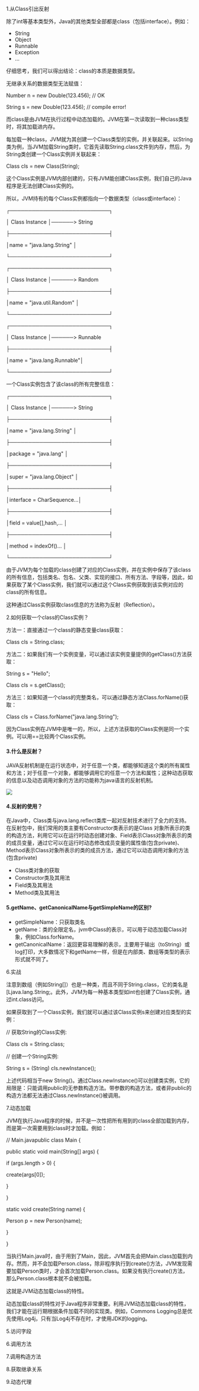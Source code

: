 1.从Class引出反射

除了int等基本类型外，Java的其他类型全部都是class（包括interface）。例如：

- String
- Object
- Runnable
- Exception
- ...

仔细思考，我们可以得出结论：class的本质是数据类型。

无继承关系的数据类型无法赋值：

Number n = new Double(123.456); // OK

String s = new Double(123.456); // compile error!

而class是由JVM在执行过程中动态加载的。JVM在第一次读取到一种class类型时，将其加载进内存。

每加载一种class，JVM就为其创建一个Class类型的实例，并关联起来。以String类为例，当JVM加载String类时，它首先读取String.class文件到内存，然后，为String类创建一个Class实例并关联起来：

Class cls = new Class(String);

这个Class实例是JVM内部创建的，只有JVM能创建Class实例，我们自己的Java程序是无法创建Class实例的。

所以，JVM持有的每个Class实例都指向一个数据类型（class或interface）：

┌───────────────────────────┐

│ Class Instance │──────> String

├───────────────────────────┤

│name = "java.lang.String" │

└───────────────────────────┘

┌───────────────────────────┐

│ Class Instance │──────> Random

├───────────────────────────┤

│name = "java.util.Random" │

└───────────────────────────┘

┌───────────────────────────┐

│ Class Instance │──────> Runnable

├───────────────────────────┤

│name = "java.lang.Runnable"│

└───────────────────────────┘

一个Class实例包含了该class的所有完整信息：

┌───────────────────────────┐

│ Class Instance │──────> String

├───────────────────────────┤

│name = "java.lang.String" │

├───────────────────────────┤

│package = "java.lang" │

├───────────────────────────┤

│super = "java.lang.Object" │

├───────────────────────────┤

│interface = CharSequence...│

├───────────────────────────┤

│field = value[],hash,... │

├───────────────────────────┤

│method = indexOf()... │

└───────────────────────────┘

由于JVM为每个加载的class创建了对应的Class实例，并在实例中保存了该class的所有信息，包括类名、包名、父类、实现的接口、所有方法、字段等，因此，如果获取了某个Class实例，我们就可以通过这个Class实例获取到该实例对应的class的所有信息。

这种通过Class实例获取class信息的方法称为反射（Reflection）。

2.如何获取一个class的Class实例？

方法一：直接通过一个class的静态变量class获取：

Class cls = String.class;

方法二：如果我们有一个实例变量，可以通过该实例变量提供的getClass()方法获取：

String s = "Hello";

Class cls = s.getClass();

方法三：如果知道一个class的完整类名，可以通过静态方法Class.forName()获取：

Class cls = Class.forName("java.lang.String");

因为Class实例在JVM中是唯一的，所以，上述方法获取的Class实例是同一个实例。可以用==比较两个Class实例。



#### 3.什么是反射？

JAVA反射机制是在运行状态中，对于任意一个类，都能够知道这个类的所有属性和方法；对于任意一个对象，都能够调用它的任意一个方法和属性；这种动态获取的信息以及动态调用对象的方法的功能称为java语言的反射机制。

![](https://cdn.jsdelivr.net/gh/HelloAllenW/BlogAssets/images/202405161126082.png)

#### 4.反射的使用？

在Java中，Class类与java.lang.reflect类库一起对反射技术进行了全力的支持。在反射包中，我们常用的类主要有Constructor类表示的是Class 对象所表示的类的构造方法，利用它可以在运行时动态创建对象、Field表示Class对象所表示的类的成员变量，通过它可以在运行时动态修改成员变量的属性值(包含private)、Method表示Class对象所表示的类的成员方法，通过它可以动态调用对象的方法(包含private)

- Class类对象的获取
- Constructor类及其用法
- Field类及其用法
- Method类及其用法

#### 5.getName、getCanonicalName与getSimpleName的区别?

- getSimpleName：只获取类名
- getName：类的全限定名，jvm中Class的表示，可以用于动态加载Class对象，例如Class.forName。
- getCanonicalName：返回更容易理解的表示，主要用于输出（toString）或log打印，大多数情况下和getName一样，但是在内部类、数组等类型的表示形式就不同了。

6.实战

注意到数组（例如String[]）也是一种类，而且不同于String.class，它的类名是[Ljava.lang.String;。此外，JVM为每一种基本类型如int也创建了Class实例，通过int.class访问。

如果获取到了一个Class实例，我们就可以通过该Class实例s来创建对应类型的实例：

// 获取String的Class实例:

Class cls = String.class;

// 创建一个String实例:

String s = (String) cls.newInstance();

上述代码相当于new String()。通过Class.newInstance()可以创建类实例，它的局限是：只能调用public的无参数构造方法。带参数的构造方法，或者非public的构造方法都无法通过Class.newInstance()被调用。

7.动态加载

JVM在执行Java程序的时候，并不是一次性把所有用到的class全部加载到内存，而是第一次需要用到class时才加载。例如：

// Main.javapublic class Main {

public static void main(String[] args) {

if (args.length > 0) {

create(args[0]);

}

}



static void create(String name) {

Person p = new Person(name);

}

}

当执行Main.java时，由于用到了Main，因此，JVM首先会把Main.class加载到内存。然而，并不会加载Person.class，除非程序执行到create()方法，JVM发现需要加载Person类时，才会首次加载Person.class。如果没有执行create()方法，那么Person.class根本就不会被加载。

这就是JVM动态加载class的特性。

动态加载class的特性对于Java程序非常重要。利用JVM动态加载class的特性，我们才能在运行期根据条件加载不同的实现类。例如，Commons Logging总是优先使用Log4j，只有当Log4j不存在时，才使用JDK的logging。



5.访问字段

6.调用方法

7.调用构造方法

8.获取继承关系

9.动态代理